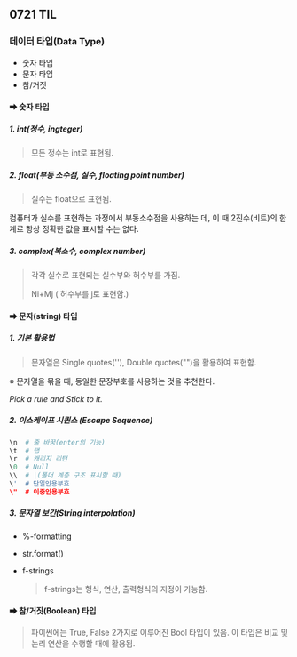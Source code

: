 ## 0721 TIL

### 데이터 타입(Data Type)

- 숫자 타입
- 문자 타입
- 참/거짓

#### ➡ 숫자 타입

##### 1. int(정수, ingteger)

> 모든 정수는 int로 표현됨.

##### 2. float(부동 소수점, 실수, floating point number)

> 실수는 float으로 표현됨.

컴퓨터가 실수를 표현하는 과정에서 부동소수점을 사용하는 데, 이 때 2진수(비트)의 한계로 항상 정확한 값을 표시할 수는 없다. 

##### 3. complex(복소수, complex number)

> 각각 실수로 표현되는 실수부와 허수부를 가짐.
>
> Ni+Mj ( 허수부를 j로 표현함.)

#### ➡ 문자(string) 타입

##### 1. 기본 활용법

> 문자열은 Single quotes(''), Double quotes("")을 활용하여 표현함.

※ 문자열을 묶을 때, 동일한 문장부호를 사용하는 것을 추천한다.

*Pick a rule and Stick to it.*

##### 2. 이스케이프 시퀀스 (Escape Sequence)

``` python
\n  # 줄 바꿈(enter의 기능)
\t  # 탭
\r  # 캐리지 리턴
\0  # Null
\\  # |(폴더 계층 구조 표시할 때)
\'  # 단일인용부호
\"  # 이중인용부호
```

##### 3. 문자열 보간(String interpolation)

- %-formatting

- str.format()

- f-strings 

  > f-strings는 형식, 연산, 출력형식의 지정이 가능함. 

#### ➡ 참/거짓(Boolean) 타입

> 파이썬에는 True, False 2가지로 이루어진 Bool 타입이 있음. 이 타입은 비교 및 논리 연산을 수행할 때에 활용됨.

